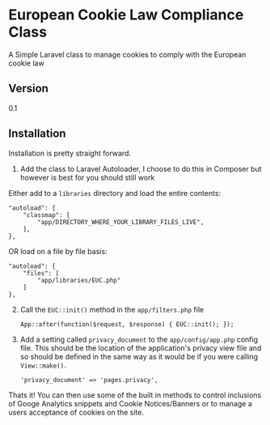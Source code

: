 # European Cookie Law Compliance Class

A Simple Laravel class to manage cookies to comply with the European cookie law

## Version

0.1

## Installation

Installation is pretty straight forward.

1. Add the class to Laravel Autoloader, I choose to do this in Composer but however is best for you should still work

Either add to a `libraries` directory and load the entire contents:

	"autoload": {
		"classmap": [
			"app/DIRECTORY_WHERE_YOUR_LIBRARY_FILES_LIVE",
		],
	},

OR load on a file by file basis:

	"autoload": {
		"files": [
			"app/libraries/EUC.php"
		]
	},

2. Call the `EUC::init()` method in the `app/filters.php` file

	`
	App::after(function($request, $response)
	{
		EUC::init();
	});
	`

3. Add a setting called `privacy_document` to the `app/config/app.php` config file. This should be the location of the application's privacy view file and so should be defined in the same way as it would be if you were calling `View::make()`.

	`'privacy_document' => 'pages.privacy',`

Thats it! You can then use some of the built in methods to control inclusions of Googe Analytics snippets and Cookie Notices/Banners or to manage a users acceptance of cookies on the site.